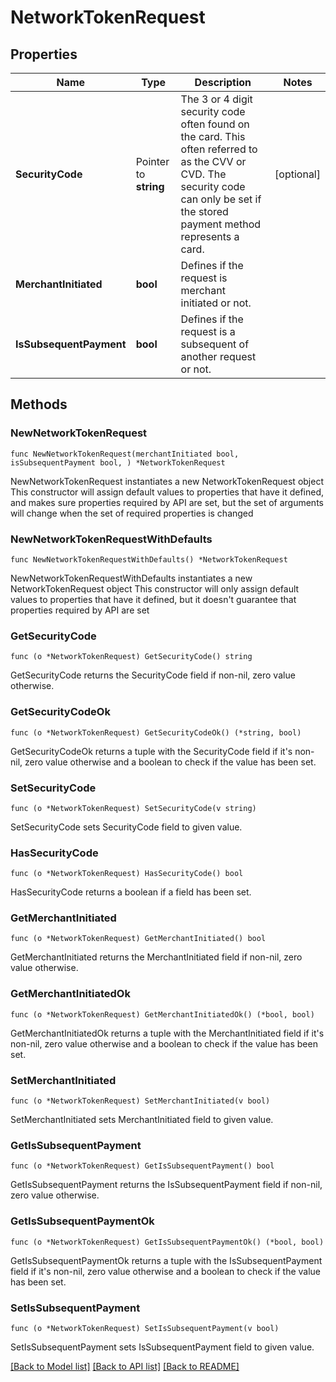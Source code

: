 # NetworkTokenRequest

## Properties

Name | Type | Description | Notes
------------ | ------------- | ------------- | -------------
**SecurityCode** | Pointer to **string** | The 3 or 4 digit security code often found on the card. This often referred to as the CVV or CVD.  The security code can only be set if the stored payment method represents a card. | [optional] 
**MerchantInitiated** | **bool** | Defines if the request is merchant initiated or not. | 
**IsSubsequentPayment** | **bool** | Defines if the request is a subsequent of another request or not. | 

## Methods

### NewNetworkTokenRequest

`func NewNetworkTokenRequest(merchantInitiated bool, isSubsequentPayment bool, ) *NetworkTokenRequest`

NewNetworkTokenRequest instantiates a new NetworkTokenRequest object
This constructor will assign default values to properties that have it defined,
and makes sure properties required by API are set, but the set of arguments
will change when the set of required properties is changed

### NewNetworkTokenRequestWithDefaults

`func NewNetworkTokenRequestWithDefaults() *NetworkTokenRequest`

NewNetworkTokenRequestWithDefaults instantiates a new NetworkTokenRequest object
This constructor will only assign default values to properties that have it defined,
but it doesn't guarantee that properties required by API are set

### GetSecurityCode

`func (o *NetworkTokenRequest) GetSecurityCode() string`

GetSecurityCode returns the SecurityCode field if non-nil, zero value otherwise.

### GetSecurityCodeOk

`func (o *NetworkTokenRequest) GetSecurityCodeOk() (*string, bool)`

GetSecurityCodeOk returns a tuple with the SecurityCode field if it's non-nil, zero value otherwise
and a boolean to check if the value has been set.

### SetSecurityCode

`func (o *NetworkTokenRequest) SetSecurityCode(v string)`

SetSecurityCode sets SecurityCode field to given value.

### HasSecurityCode

`func (o *NetworkTokenRequest) HasSecurityCode() bool`

HasSecurityCode returns a boolean if a field has been set.

### GetMerchantInitiated

`func (o *NetworkTokenRequest) GetMerchantInitiated() bool`

GetMerchantInitiated returns the MerchantInitiated field if non-nil, zero value otherwise.

### GetMerchantInitiatedOk

`func (o *NetworkTokenRequest) GetMerchantInitiatedOk() (*bool, bool)`

GetMerchantInitiatedOk returns a tuple with the MerchantInitiated field if it's non-nil, zero value otherwise
and a boolean to check if the value has been set.

### SetMerchantInitiated

`func (o *NetworkTokenRequest) SetMerchantInitiated(v bool)`

SetMerchantInitiated sets MerchantInitiated field to given value.


### GetIsSubsequentPayment

`func (o *NetworkTokenRequest) GetIsSubsequentPayment() bool`

GetIsSubsequentPayment returns the IsSubsequentPayment field if non-nil, zero value otherwise.

### GetIsSubsequentPaymentOk

`func (o *NetworkTokenRequest) GetIsSubsequentPaymentOk() (*bool, bool)`

GetIsSubsequentPaymentOk returns a tuple with the IsSubsequentPayment field if it's non-nil, zero value otherwise
and a boolean to check if the value has been set.

### SetIsSubsequentPayment

`func (o *NetworkTokenRequest) SetIsSubsequentPayment(v bool)`

SetIsSubsequentPayment sets IsSubsequentPayment field to given value.



[[Back to Model list]](../README.md#documentation-for-models) [[Back to API list]](../README.md#documentation-for-api-endpoints) [[Back to README]](../README.md)


